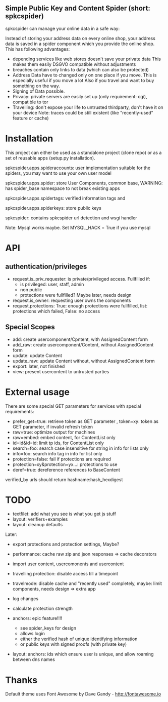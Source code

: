 Simple Public Key and Content Spider (short: spkcspider)
--------------------------------------------------------

spkcspider can manage your online data in a safe way:

Instead of storing your address data on every online shop, your address data is
saved in a spider component which you provide the online shop. This has following advantages:

* depending services like web stores doesn't save your private data
  This makes them easily DSGVO compatible without adjustments
* breaches contain only links to data (which can also be protected)
* Address Data have to changed only on one place if you move. This is especially useful if you move a lot
  Also if you travel and want to buy something on the way.
* Signing of Data possible.
* Privacy: private servers are easily set up (only requirement: cgi), compatible to tor
* Travelling: don't expose your life to untrusted thirdparty, don't have it on your device
  Note: traces could be still existent (like "recently-used" feature or cache)


# Installation

This project can either be used as a standalone project (clone repo) or as a set of reusable apps (setup.py installation).

spkcspider.apps.spideraccounts: user implementation suitable for the spiders, you may want to use your own user model

spkcspider.apps.spider: store User Components, common base, WARNING: has spider_base namespace to not break existing apps

spkcspider.apps.spidertags: verified information tags and

spkcspider.apps.spiderkeys: store public keys

spkcspider: contains spkcspider url detection and wsgi handler


Note: Mysql works maybe. Set MYSQL_HACK = True if you use mysql

# API

## authentication/privileges
* request.is_priv_requester: is private/privileged access. Fullfilled if:
  * is privileged: user, staff, admin
  * non public
  * protections were fullfilled? Maybe later, needs design
* request.is_owner: requesting user owns the components
* request.protections: True: enough protections were fullfilled, list: protections which failed, False: no access

## Special Scopes
* add: create usercomponent/Cpntent, with AssignedContent form
* add_raw: create usercomponent/Content, without AssignedContent form
* update: update Content
* update_raw: update Content without, without AssignedContent form
* export: later, not finished
* view: present usercontent to untrusted parties

# External usage

There are some special GET parameters for services with special requirements:
* prefer_get=true: retrieve token as GET parameter
, token=xy: token as GET parameter, if invalid refresh token
* raw=true: optimize output for machines
* raw=embed: embed content, for ContentList only
* id=id&id=id: limit tp ids, for ContentList only
* search=foo: search case insensitive for string in info for lists only
* info=foo: search info tag in info for list only
* protection=false: fail if protections are required
* protection=xy&protection=yx...: protections to use
* deref=true: dereference references to BaseContent

verified_by urls should return hashname:hash_hexdigest

# TODO

* textfilet: add what you see is what you get js stuff
* layout: verifiers+examples
* layout: cleanup defaults

Later:
* export protections and protection settings, Maybe?
* performance: cache raw zip and json responses => cache decorators
* import user content, usercomonents and usercontent
* travelling protection: disable access till a timepoint
* travelmode: disable cache and "recently used" completely,
  maybe: limit components, needs design
  => extra app
* log changes
* calculate protection strength

* anchors: epic feature!!!!
  * see spider_keys for design
  * allows login
  * either the verified hash of unique identifying information
  * or public keys with signed proofs (with private key)
* layout: anchors: ids which ensure user is unique, and allow roaming between dns names

# Thanks

Default theme uses Font Awesome by Dave Gandy - http://fontawesome.io
